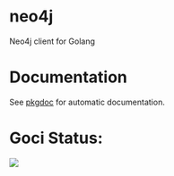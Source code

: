 neo4j
=====

Neo4j client for Golang

# Documentation

See [pkgdoc](http://go.pkgdoc.org/github.com/jmcvetta/neo4j) for automatic documentation.




# Goci Status:

[![](http://goci.me/project/image/github.com/jmcvetta/neo4j)](http://goci.me/project/github.com/jmcvetta/neo4j)

